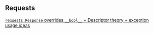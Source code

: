 ## Requests
[`requests.Response` overrides `__bool__` + Descriptor theory + exception usage ideas](/requests/truth-value-testing-of-request-objects.md)

